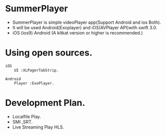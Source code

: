 # SummerPlayer
- SummerPlayer is simple videoPlayer app(Support Android and ios Both).
- It will be used Android(Exoplayer) and iOS(AVPlayer API)with swift 3.0.
- iOS (ios9) Android (A kitkat version or higher is recommended.)


# Using open sources.

	iOS 
		UI :XLPagerTabStrip.

	Android
		Player :ExoPlayer.

# Development Plan.
- Localfile Play.
- SMI ,SRT.
- Live Streaming Play HLS.
